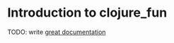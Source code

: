 # Introduction to clojure_fun

TODO: write [great documentation](http://jacobian.org/writing/what-to-write/)
